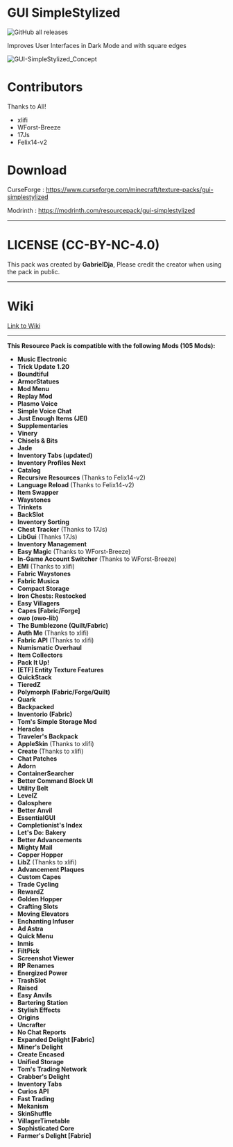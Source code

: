 # GUI SimpleStylized

![GitHub all releases](https://img.shields.io/github/downloads/GabrielDja/GUI-SimpleStylized/total?style=flat-square&label=Downloads%20on%20Github&color=green)  

Improves User Interfaces in Dark Mode and with square edges

![GUI-SimpleStylized_Concept](https://static.wixstatic.com/media/31958c_50fc019737864dc4a5d67d4f97ddcede~mv2.jpg/v1/fill/w_646,h_367,al_c,q_80,usm_0.66_1.00_0.01,enc_auto/GUI-SimpleStylized_New-Banner.jpg)

# Contributors
Thanks to All!

- xlifi
- WForst-Breeze
- 17Js
- Felix14-v2

# Download

CurseForge : https://www.curseforge.com/minecraft/texture-packs/gui-simplestylized

Modrinth : https://modrinth.com/resourcepack/gui-simplestylized

______________________________

# LICENSE (CC-BY-NC-4.0)

This pack was created by **GabrielDja**,
Please credit the creator when using the pack in public.
______________________________

# Wiki  

[Link to Wiki](https://gabriel-djalayer.gitbook.io/djaminimation-studio-wiki/liste-des-creations/gui-simplestylized)
______________________________

**This Resource Pack is compatible with the following Mods (105 Mods):**

- **Music Electronic**
- **Trick Update 1.20**
- **Boundtiful**
- **ArmorStatues**
- **Mod Menu**
- **Replay Mod**
- **Plasmo Voice**
- **Simple Voice Chat**
- **Just Enough Items (JEI)**
- **Supplementaries**
- **Vinery**
- **Chisels & Bits**
- **Jade**
- **Inventory Tabs (updated)**
- **Inventory Profiles Next**
- **Catalog**
- **Recursive Resources** (Thanks to Felix14-v2)
- **Language Reload** (Thanks to Felix14-v2)
- **Item Swapper**
- **Waystones**
- **Trinkets**
- **BackSlot**
- **Inventory Sorting**
- **Chest Tracker** (Thanks to 17Js)
- **LibGui** (Thanks 17Js)
- **Inventory Management**
- **Easy Magic** (Thanks to WForst-Breeze)
- **In-Game Account Switcher** (Thanks to WForst-Breeze)
- **EMI** (Thanks to xlifi)
- **Fabric Waystones**
- **Fabric Musica**
- **Compact Storage**
- **Iron Chests: Restocked**
- **Easy Villagers**
- **Capes [Fabric/Forge]**
- **owo (owo-lib)**
- **The Bumblezone (Quilt/Fabric)**
- **Auth Me** (Thanks to xlifi)
- **Fabric API** (Thanks to xlifi)
- **Numismatic Overhaul**
- **Item Collectors**
- **Pack It Up!**
- **[ETF] Entity Texture Features**
- **QuickStack**
- **TieredZ**
- **Polymorph (Fabric/Forge/Quilt)**
- **Quark**
- **Backpacked**
- **Inventorio (Fabric)**
- **Tom's Simple Storage Mod**
- **Heracles**
- **Traveler's Backpack**
- **AppleSkin** (Thanks to xlifi)
- **Create** (Thanks to xlifi)
- **Chat Patches**
- **Adorn**
- **ContainerSearcher**
- **Better Command Block UI**
- **Utility Belt**
- **LevelZ**
- **Galosphere**
- **Better Anvil**
- **EssentialGUI**
- **Completionist's Index**
- **Let's Do: Bakery**
- **Better Advancements**
- **Mighty Mail**
- **Copper Hopper**
- **LibZ** (Thanks to xlifi)
- **Advancement Plaques**
- **Custom Capes**
- **Trade Cycling**
- **RewardZ**
- **Golden Hopper**
- **Crafting Slots**
- **Moving Elevators**
- **Enchanting Infuser**
- **Ad Astra**
- **Quick Menu**
- **Inmis**
- **FiltPick**
- **Screenshot Viewer**
- **RP Renames**
- **Energized Power**
- **TrashSlot**
- **Raised**
- **Easy Anvils**
- **Bartering Station**
- **Stylish Effects**
- **Origins**
- **Uncrafter**
- **No Chat Reports**
- **Expanded Delight [Fabric]**
- **Miner's Delight**
- **Create Encased**
- **Unified Storage**
- **Tom's Trading Network**
- **Crabber's Delight**
- **Inventory Tabs**
- **Curios API**
- **Fast Trading**
- **Mekanism**
- **SkinShuffle**
- **VillagerTimetable**
- **Sophisticated Core**
- **Farmer's Delight [Fabric]**